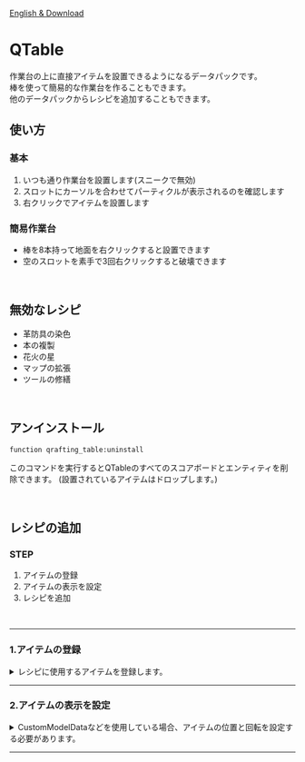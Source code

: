 [English & Download](https://modrinth.com/datapack/qtable)
# QTable
作業台の上に直接アイテムを設置できるようになるデータパックです。  
棒を使って簡易的な作業台を作ることもできます。  
他のデータパックからレシピを追加することもできます。

## 使い方
### 基本
1. いつも通り作業台を設置します(スニークで無効)
2. スロットにカーソルを合わせてパーティクルが表示されるのを確認します
3. 右クリックでアイテムを設置します

### 簡易作業台
* 棒を8本持って地面を右クリックすると設置できます
* 空のスロットを素手で3回右クリックすると破壊できます
<br>

## 無効なレシピ
+ 革防具の染色
+ 本の複製
+ 花火の星
+ マップの拡張
+ ツールの修繕
<br>

## アンインストール
```mcfunction
function qrafting_table:uninstall
```
このコマンドを実行するとQTableのすべてのスコアボードとエンティティを削除できます。
(設置されているアイテムはドロップします。)

<br>

## レシピの追加
### STEP
1. アイテムの登録
2. アイテムの表示を設定
3. レシピを追加
<br>

---

### 1.アイテムの登録

<details>
<summary>レシピに使用するアイテムを登録します。</summary>
<br>

* 任意の`.mcfunction`に以下のコマンドを入力します。
```mcfunction
execute if data entity @s {HandItems:[{id:ID,tag:{NBT}}]} run tag @e[tag=QT_Target,distance=..0.001,limit=1] add 名前
```
`ID`アイテムID  
`NBT`カスタムアイテムを識別するためのデータタグ  
`名前`任意の名前

バニラのアイテムは`QT_stone`のように登録されています。  
カスタムアイテムをバニラのレシピに使用したくないときは`remove 名前`でタグを削除してください。
<br>
<br>

* `.mcfunction`をQTableのtagsに追加します。  
`YourDataPack\data\qrafting_table\tags\functions\items.json`

```json
{
    "values": [
        functionの場所
    ]
}
```

<details>
<summary>アイテムをグルーピングすることもできます。</summary>
<br>

* 任意の`.mcfunction`に以下のコマンドを入力します。

```mcfunction
tag @s[tag=名前] add グループ名
```

`名前`登録したアイテム名  
`グループ名`任意のグループ名  
<br>
<br>

* `.mcfunction`を`YourDataPack\data\qrafting_table\tags\functions\item_tags.json`に追加します。

<details>
<summary>デフォルトで以下のグループがあります。</summary>

`QT_+acacia_logs`
`QT_+anvil`
`QT_+arrows`
`QT_+banners`
`QT_+beds`
`QT_+birch_logs`
`QT_+boats`
`QT_+buttons`
`QT_+carpets`
`QT_+carved_pumpkins`
`QT_+coals`
`QT_+crimson_stems`
`QT_+dark_oak_logs`
`QT_+doors`
`QT_+dyes`
`QT_fences`
`QT_+fishes`
`QT_+flowers`
`QT_+jungle_logs`
`QT_+leaves`
`QT_+lectern_books`
`QT_+logs`
`QT_+mangrove_logs`
`QT_+mushrooms`
`QT_+music_discs`
`QT_+oak_logs`
`QT_+planks`
`QT_+rails`
`QT_+sand`
`QT_+saplings`
`QT_+slabs`
`QT_+small_flowers`
`QT_+soul_fire_base_blocks`
`QT_+spruce_logs`
`QT_+stairs`
`QT_+stone_bricks`
`QT_+stone_tool_materials`
`QT_+tall_flowers`
`QT_+trapdoors`
`QT_+tulips`
`QT_+walls`
`QT_+warped_stems`
`QT_+wooden_buttons`
`QT_+wooden_doors`
`QT_+wooden_fences`
`QT_+wooden_pressure_plates`
`QT_+wooden_slabs`
`QT_+wooden_stairs`
`QT_+wooden_trapdoors`
`QT_+wool`

</details>
</details>
<br>

</details>

---
### 2.アイテムの表示を設定
<details>
<summary>CustomModelDataなどを使用している場合、アイテムの位置と回転を設定する必要があります。</summary>

#### テンプレートの設定

* 任意の`.mcfunction`に以下のコマンドを入力します。
```mcfunction
data merge entity @e[tag=アイテム名,tag=QT_Target,distance=..0.001,limit=1] {CustomName:'"テンプレート名"'}
```
`アイテム名`登録したアイテムの名前  
`テンプレート名`任意の名前
<br>
<br>

* `.mcfunction`を`YourDataPack\data\qrafting_table\tags\functions\displays.json`に追加します。

<details>
<summary>デフォルトで以下のテンプレートがあります。</summary>
<br>

`QT_block`普通のブロックやハーフブロック  
`QT_stairs`階段やフェンス  
`QT_thin_block`感圧板やカーペット  
`QT_bed`ベッド  
`QT_button`ボタン  
`QT_skull`頭  
`QT_banner`旗  
`QT_item`アイテム  
`QT_handheld`ツール類  
`QT_handheld_rod`釣り竿  
`QT_end_rod`エンドロッド  
`QT_dragon_head`ドラゴンの頭  
`QT_bow`弓  
`QT_shield`盾  
`QT_trident`トライデント  
`QT_spyglass`望遠鏡  
`QT_pointed_dripstone`鍾乳石  
`QT_lightning_rod`避雷針  
`QT_big_dripleaf`大きなドリップリーフ  
`QT_small_dripleaf`小さなドリップリーフ  
`QT_spore_blossom`胞子の花  

---

</details>
<br>
<br>

#### テンプレートの位置設定
* 任意の`.mcfunction`に以下のコマンドを入力します。
```mcfunction
execute if entity @s[name=テンプレート名] positioned ^ ^ ^ run function qrafting_table:position
```
`テンプレート名`テンプレートの名前  
`^ ^ ^` スロットの中心からの位置(中心から0.1以上離れている必要があります。)  

* `.mcfunction`を`YourDataPack\data\qrafting_table\tags\functions\positions.json`に追加します。
<br>

#### テンプレートの回転設定
* 任意の`.mcfunction`に以下のコマンドを入力します。
```mcfunction
data merge entity @s[name=テンプレート名] {Pose:{RightArm:[0.0f,0.0f,0.0f]}}
```
`テンプレート名`テンプレートの名前    
`RightArm`Headを使うこともできます。  

* `.mcfunction`を`YourDataPack\data\qrafting_table\tags\functions\poses.json`に追加します。
<br>

</details>

---
